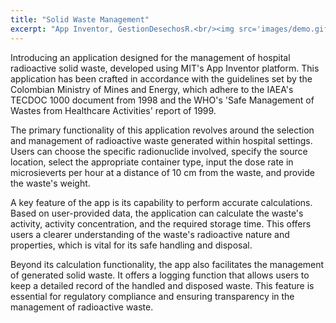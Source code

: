 ```yaml
---
title: "Solid Waste Management"
excerpt: "App Inventor, GestionDesechosR.<br/><img src='images/demo.gif?raw=true'/>"
---
```




Introducing an application designed for the management of hospital radioactive solid waste, developed using MIT's App Inventor platform. This application has been crafted in accordance with the guidelines set by the Colombian Ministry of Mines and Energy, which adhere to the IAEA's TECDOC 1000 document from 1998 and the WHO's 'Safe Management of Wastes from Healthcare Activities' report of 1999.

The primary functionality of this application revolves around the selection and management of radioactive waste generated within hospital settings. Users can choose the specific radionuclide involved, specify the source location, select the appropriate container type, input the dose rate in microsieverts per hour at a distance of 10 cm from the waste, and provide the waste's weight.

A key feature of the app is its capability to perform accurate calculations. Based on user-provided data, the application can calculate the waste's activity, activity concentration, and the required storage time. This offers users a clearer understanding of the waste's radioactive nature and properties, which is vital for its safe handling and disposal.

Beyond its calculation functionality, the app also facilitates the management of generated solid waste. It offers a logging function that allows users to keep a detailed record of the handled and disposed waste. This feature is essential for regulatory compliance and ensuring transparency in the management of radioactive waste.




